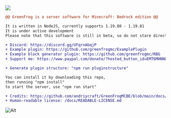 <img src="https://cdn.discordapp.com/icons/1027320700022825030/18452bb7b7a051ca651b2c9b2c817846.webp?size=128">

```diff
@@ GreenFrog is a server software for Minecraft: Bedrock edition @@

It is written in NodeJS, currently supports 1.19.80 - 1.19.81
It is under active development
Please note that this software is still in beta, so do not stare directly at the bugs!

+ Discord: https://discord.gg/UFqrnAbqjP
+ Example plugin: https://github.com/greenfrogmc/ExamplePlugin
+ Example block generator plugin: https://github.com/greenfrogmc/RBG
+ Support me: https://www.paypal.com/donate/?hosted_button_id=EMT6MHNNL3KBQ

+ Generate plugin structure: "npm run pluginstructure"

You can install it by downloading this repo,
then running "npm install"
to start the server, use "npm run start"

+ Credits: https://github.com/andriycraft/GreenFrogMCBE/blob/main/docs/CREDITS.md
+ Human-readable license: /docs/READABLE-LICENSE.md
```

![Alt](https://repobeats.axiom.co/api/embed/ff82e6d76083a1934305e3b40714b01604df4e92.svg "Repobeats analytics image")
